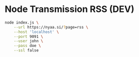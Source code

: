 # Node Transmission RSS (DEV)

```bash
node index.js \
	--url https://nyaa.si/?page=rss \
	--host 'localhost' \
	--port 9091 \
	--user john \
	--pass doe \
	--ssl false
```